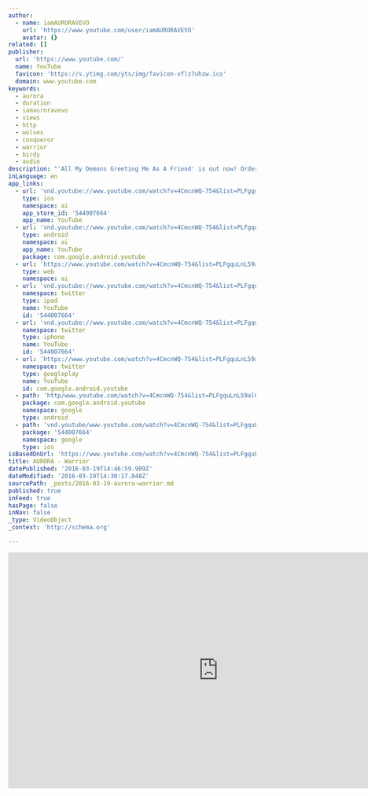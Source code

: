 ```yaml
---
author:
  - name: iamAURORAVEVO
    url: 'https://www.youtube.com/user/iamAURORAVEVO'
    avatar: {}
related: []
publisher:
  url: 'https://www.youtube.com/'
  name: YouTube
  favicon: 'https://s.ytimg.com/yts/img/favicon-vflz7uhzw.ico'
  domain: www.youtube.com
keywords:
  - aurora
  - duration
  - iamauroravevo
  - views
  - http
  - wolves
  - conqueror
  - warrior
  - birdy
  - audio
description: "'All My Demons Greeting Me As A Friend' is out now! Order on the Official Store: http://po.st/DemonsONYTDeC Order on iTunes: http://po.st/DemonsONYTDiT Listen on Spotify: http://po.st/DemonsONYTDSp It's been fun recording it! I have so many stories to tell. Visit AURORA's website: http://po.st/AURORAWeb Join the Warriors! http://po.st/JoinTheWarriors Facebook: http://po.st/AURORAFaceB Twitter: http://po.st/AURORATwitter"
inLanguage: en
app_links:
  - url: 'vnd.youtube://www.youtube.com/watch?v=4CmcnWQ-754&list=PLFgquLnL59alU5aREodnt2H3n-rS3EyIJ&index=52&feature=applinks'
    type: ios
    namespace: ai
    app_store_id: '544007664'
    app_name: YouTube
  - url: 'vnd.youtube://www.youtube.com/watch?v=4CmcnWQ-754&list=PLFgquLnL59alU5aREodnt2H3n-rS3EyIJ&index=52&feature=applinks'
    type: android
    namespace: ai
    app_name: YouTube
    package: com.google.android.youtube
  - url: 'https://www.youtube.com/watch?v=4CmcnWQ-754&list=PLFgquLnL59alU5aREodnt2H3n-rS3EyIJ&index=52&feature=applinks'
    type: web
    namespace: ai
  - url: 'vnd.youtube://www.youtube.com/watch?v=4CmcnWQ-754&list=PLFgquLnL59alU5aREodnt2H3n-rS3EyIJ&index=52&feature=applinks'
    namespace: twitter
    type: ipad
    name: YouTube
    id: '544007664'
  - url: 'vnd.youtube://www.youtube.com/watch?v=4CmcnWQ-754&list=PLFgquLnL59alU5aREodnt2H3n-rS3EyIJ&index=52&feature=applinks'
    namespace: twitter
    type: iphone
    name: YouTube
    id: '544007664'
  - url: 'https://www.youtube.com/watch?v=4CmcnWQ-754&list=PLFgquLnL59alU5aREodnt2H3n-rS3EyIJ&index=52'
    namespace: twitter
    type: googleplay
    name: YouTube
    id: com.google.android.youtube
  - path: 'http/www.youtube.com/watch?v=4CmcnWQ-754&list=PLFgquLnL59alU5aREodnt2H3n-rS3EyIJ&index=52'
    package: com.google.android.youtube
    namespace: google
    type: android
  - path: 'vnd.youtube/www.youtube.com/watch?v=4CmcnWQ-754&list=PLFgquLnL59alU5aREodnt2H3n-rS3EyIJ&index=52'
    package: '544007664'
    namespace: google
    type: ios
isBasedOnUrl: 'https://www.youtube.com/watch?v=4CmcnWQ-754&list=PLFgquLnL59alU5aREodnt2H3n-rS3EyIJ&index=52'
title: AURORA - Warrior
datePublished: '2016-03-19T14:46:59.909Z'
dateModified: '2016-03-19T14:30:17.848Z'
sourcePath: _posts/2016-03-19-aurora-warrior.md
published: true
inFeed: true
hasPage: false
inNav: false
_type: VideoObject
_context: 'http://schema.org'

---
```

<iframe src="https://cdn.embedly.com/widgets/media.html?src=https%3A%2F%2Fwww.youtube.com%2Fembed%2Fvideoseries%3Flist%3DPLFgquLnL59alU5aREodnt2H3n-rS3EyIJ&amp;url=https%3A%2F%2Fwww.youtube.com%2Fwatch%3Fv%3D4CmcnWQ-754%26list%3DPLFgquLnL59alU5aREodnt2H3n-rS3EyIJ%26index%3D52&amp;image=https%3A%2F%2Fi.ytimg.com%2Fvi%2F4CmcnWQ-754%2Fhqdefault.jpg&amp;key=b7d04c9b404c499eba89ee7072e1c4f7&amp;type=text%2Fhtml&amp;schema=youtube" width="854" height="480" scrolling="no" frameborder="0" allowfullscreen="allowfullscreen" style=""></iframe>